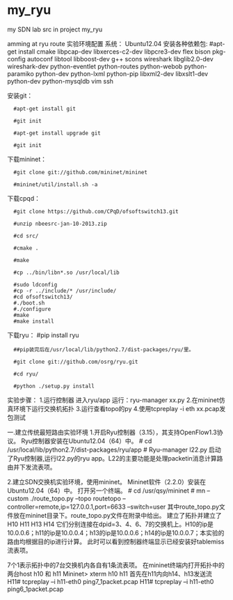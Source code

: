 # my_ryu
my SDN lab src in project my_ryu

amming at ryu route
实验环境配置
系统：
  Ubuntu12.04
  安装各种依赖包:
      #apt-get install cmake libpcap-dev libxerces-c2-dev libpcre3-dev flex bison pkg-config autoconf libtool libboost-dev g++ scons wireshark libglib2.0-dev wireshark-dev python-eventlet python-routes python-webob python-paramiko python-dev python-lxml python-pip libxml2-dev libxslt1-dev python-dev python-mysqldb vim ssh
      
  安装git：
  
      #apt-get install git
      
      #git init
      
      #apt-get install upgrade git
      
      #git init

  下载mininet：
  
      #git clone git://github.com/mininet/mininet
      
      #mininet/util/install.sh -a
      
  下载cpqd：
  
      #git clone https://github.com/CPqD/ofsoftswitch13.git
      
      #unzip nbeesrc-jan-10-2013.zip
      
      #cd src/
      
      #cmake .
      
      #make
      
      #cp ../bin/libn*.so /usr/local/lib

      #sudo ldconfig
      #cp -r ../include/* /usr/include/
      #cd ofsoftswitch13/
      #./boot.sh
      #./configure
      #make
      #make install

  下载ryu：
      #pip install ryu
      
      ##pip装完后在/usr/local/lib/python2.7/dist-packages/ryu/里。
      
      #git clone git://github.com/osrg/ryu.git
      
      #cd ryu/
      
      #python ./setup.py install
      





实验步骤：
1.运行控制器
进入ryu/app 运行：ryu-manager xx.py
2.在mininet仿真环境下运行交换机拓扑
3.运行查看topo的py
4.使用tcpreplay -i eth xx.pcap发包测试

  
一.建立传统最短路由实验环境
1.开启Ryu控制器（3.15），其支持OpenFlow1.3协议。
	Ryu控制器安装在Ubuntu12.04（64）中。
		# cd /usr/local/lib/python2.7/dist-packages/ryu/app
		# Ryu-manager l22.py
	启动了Ryu控制器,运行l22.py的ryu app。L22的主要功能是处理packetin消息计算路由并下发流表项。

2.建立SDN交换机实验环境，使用mininet。
	Mininet软件（2.2.0）安装在Ubuntu12.04（64）中。
		打开另一个终端。
		# cd /usr/qsy/mininet
		# mn –custom ./route_topo.py –topo routetopo –controller=remote,ip=127.0.0.1,port=6633 –switch=user
		其中route_topo.py文件放在mininet目录下。route_topo.py文件在附录中给出。
	建立了拓扑并建立了H10 H11 H13 H14 它们分别连接在dpid=3、4、6、7的交换机上。H10的ip是10.0.0.6；h11的ip是10.0.0.4；h13的ip是10.0.0.6；h14的ip是10.0.0.7；本实验的路由均根据目的ip进行计算。
	此时可以看到控制器终端显示已经安装好tablemiss流表项。

  7个1表示拓扑中的7台交换机内各自有1条流表项。
	在mininet终端内打开拓扑中的两台host h10 和 h11
		Mininet> xterm h10 h11
首先在h11内向h14、h13发送流
	H11# tcpreplay –i h11-eth0 ping7_1packet.pcap
	H11# tcpreplay –i h11-eth0 ping6_1packet.pcap

  
  
  
  
  
  
  
  
  
  
  
  
  
  
  
